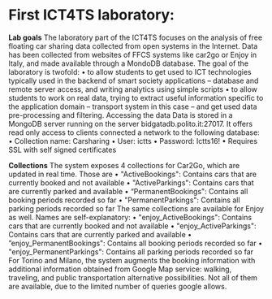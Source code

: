 # First ICT4TS laboratory: 
**Lab goals**
The laboratory part of the ICT4TS focuses on the analysis of free floating car sharing data collected from open systems in the Internet. Data has been collected from websites of FFCS systems like car2go or Enjoy in Italy, and made available through a MondoDB database. The goal of the laboratory is twofold:
• to allow students to get used to ICT technologies typically used in the backend of smart society applications – database and remote server access, and writing analytics using simple scripts
• to allow students to work on real data, trying to extract useful information specific to the application domain – transport system in this case – and get used data pre-processing and filtering.
Accessing the data
Data is stored in a MongoDB server running on the server bidgatadb.polito.it:27017. It offers read only access to clients connected a network to the following database:
• Collection name: Carsharing
• User: ictts
• Password: Ictts16!
• Requires SSL with self signed certificates

**Collections**
The system exposes 4 collections for Car2Go, which are updated in real time. Those are
• "ActiveBookings": Contains cars that are currently booked and not available
• "ActiveParkings": Contains cars that are currently parked and available
• “PermanentBookings": Contains all booking periods recorded so far
• "PermanentParkings": Contains all parking periods recorded so far
The same collections are available for Enjoy as well. Names are self-explanatory:
• "enjoy_ActiveBookings": Contains cars that are currently booked and not available
• "enjoy_ActiveParkings": Contains cars that are currently parked and available
• ”enjoy_PermanentBookings": Contains all booking periods recorded so far
• "enjoy_PermanentParkings": Contains all parking periods recorded so far
For Torino and Milano, the system augments the booking information with additional information obtained from Google Map service: walking, traveling, and public transportation alternative possibilities. Not all of them are available, due to the limited number of queries google allows.

